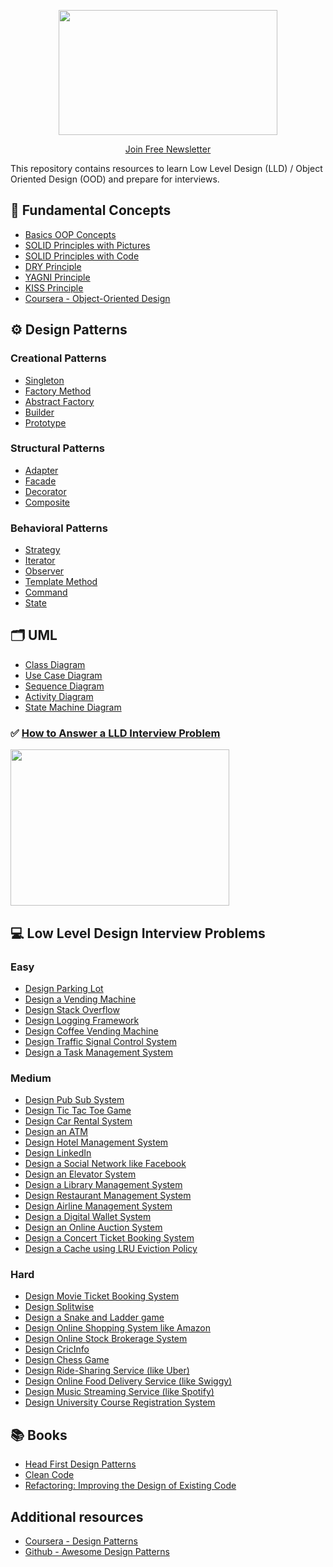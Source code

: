 <p align="center">
  <img src="images/lld-repo-logo.png" width="350" height="200">
</p>
<p align="center">
  <a href="https://blog.algomaster.io/">Join Free Newsletter</a>
</p>

This repository contains resources to learn Low Level Design (LLD) / Object Oriented Design (OOD) and prepare for interviews.

## 📌 Fundamental Concepts
- [Basics OOP Concepts](https://blog.algomaster.io/p/basic-oop-concepts-explained-with-code)
- [SOLID Principles with Pictures](https://medium.com/backticks-tildes/the-s-o-l-i-d-principles-in-pictures-b34ce2f1e898)
- [SOLID Principles with Code](https://blog.algomaster.io/p/solid-principles-explained-with-code)
- [DRY Principle](https://blog.algomaster.io/p/082450d8-0e7b-4447-a8dc-b7308e45f048)
- [YAGNI Principle](https://blog.algomaster.io/p/8c3c7da7-885b-4a9c-a6e4-70ee02de4772)
- [KISS Principle](https://blog.algomaster.io/p/21b57678-b351-4ed4-b390-3b6308af2f7d)
- [Coursera - Object-Oriented Design](https://www.coursera.org/learn/object-oriented-design)

## ⚙️ Design Patterns
### Creational Patterns
- [Singleton](https://blog.algomaster.io/p/singleton-design-pattern)
- [Factory Method](https://refactoring.guru/design-patterns/factory-method)
- [Abstract Factory](https://refactoring.guru/design-patterns/abstract-factory)
- [Builder](https://refactoring.guru/design-patterns/builder)
- [Prototype](https://refactoring.guru/design-patterns/prototype)
### Structural Patterns
- [Adapter](https://refactoring.guru/design-patterns/adapter)
- [Facade](https://refactoring.guru/design-patterns/facade)
- [Decorator](https://refactoring.guru/design-patterns/decorator)
- [Composite](https://refactoring.guru/design-patterns/composite)
### Behavioral Patterns
- [Strategy](https://refactoring.guru/design-patterns/strategy)
- [Iterator](https://refactoring.guru/design-patterns/iterator)
- [Observer](https://refactoring.guru/design-patterns/observer)
- [Template Method](https://refactoring.guru/design-patterns/template-method)
- [Command](https://refactoring.guru/design-patterns/command)
- [State](https://refactoring.guru/design-patterns/state)

## 🗂️ UML
- [Class Diagram](https://blog.algomaster.io/p/uml-class-diagram-explained-with-examples)
- [Use Case Diagram](https://www.visual-paradigm.com/guide/uml-unified-modeling-language/what-is-use-case-diagram/)
- [Sequence Diagram](https://www.visual-paradigm.com/guide/uml-unified-modeling-language/what-is-sequence-diagram/)
- [Activity Diagram](https://www.visual-paradigm.com/guide/uml-unified-modeling-language/what-is-activity-diagram/)
- [State Machine Diagram](https://www.visual-paradigm.com/guide/uml-unified-modeling-language/what-is-state-machine-diagram/)

### ✅ [How to Answer a LLD Interview Problem](https://blog.algomaster.io/p/how-to-answer-a-lld-interview-problem)
<img src="images/interview-template.png" width="350" height="250">

## 💻 Low Level Design Interview Problems
### Easy
- [Design Parking Lot](samples/problems/parking-lot.md)
- [Design a Vending Machine](samples/problems/vending-machine.md)
- [Design Stack Overflow](samples/problems/stack-overflow.md)
- [Design Logging Framework](samples/problems/logging-framework.md)
- [Design Coffee Vending Machine](samples/problems/coffee-vending-machine.md)
- [Design Traffic Signal Control System](samples/problems/traffic-signal.md)
- [Design a Task Management System](samples/problems/task-management-system.md)
### Medium
- [Design Pub Sub System](samples/problems/pub-sub-system.md)
- [Design Tic Tac Toe Game](samples/problems/tic-tac-toe.md)
- [Design Car Rental System](samples/problems/car-rental-system.md)
- [Design an ATM](samples/problems/atm.md)
- [Design Hotel Management System](samples/problems/hotel-management-system.md)
- [Design LinkedIn](samples/problems/linkedin.md)
- [Design a Social Network like Facebook](samples/problems/social-networking-service.md)
- [Design an Elevator System](samples/problems/elevator-system.md)
- [Design a Library Management System](samples/problems/library-management-system.md)
- [Design Restaurant Management System](samples/problems/restaurant-management-system.md)
- [Design Airline Management System](samples/problems/airline-management-system.md)
- [Design a Digital Wallet System](samples/problems/digital-wallet-system.md)
- [Design an Online Auction System](samples/problems/online-auction-system.md)
- [Design a Concert Ticket Booking System](samples/problems/concert-ticketing-system.md)
- [Design a Cache using LRU Eviction Policy](samples/problems/lru-cache.md)
### Hard
- [Design Movie Ticket Booking System](samples/problems/movie-ticket-booking-system.md)
- [Design Splitwise](samples/problems/splitwise.md)
- [Design a Snake and Ladder game](samples/problems/snake-and-ladder.md)
- [Design Online Shopping System like Amazon](samples/problems/online-shopping-service.md)
- [Design Online Stock Brokerage System](samples/problems/online-stock-brokerage-system.md)
- [Design CricInfo](samples/problems/cricinfo.md)
- [Design Chess Game](samples/problems/chess-game.md)
- [Design Ride-Sharing Service (like Uber)](samples/problems/ride-sharing-service.md)
- [Design Online Food Delivery Service (like Swiggy)](samples/problems/food-delivery-service.md)
- [Design Music Streaming Service (like Spotify)](samples/problems/music-streaming-service.md)
- [Design University Course Registration System](samples/problems/course-registration-system.md)

## 📚 Books
- [Head First Design Patterns](https://www.amazon.com/Head-First-Design-Patterns-Object-Oriented/dp/149207800X/)
- [Clean Code](https://www.amazon.com/Clean-Code-Handbook-Software-Craftsmanship/dp/B08X8ZXT15)
- [Refactoring: Improving the Design of Existing Code](https://www.amazon.com/Refactoring-Improving-Existing-Addison-Wesley-Signature/dp/0134757599/)

## Additional resources
- [Coursera - Design Patterns](https://www.coursera.org/learn/design-patterns)
- [Github - Awesome Design Patterns](https://github.com/DovAmir/awesome-design-patterns)
